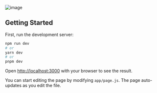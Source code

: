 
![image](https://github.com/sionic-ai/pylon-js/assets/69115576/33bc973b-412c-4b22-a742-dd628af96f16)

## Getting Started

First, run the development server:

```bash
npm run dev
# or
yarn dev
# or
pnpm dev
```

Open [http://localhost:3000](http://localhost:3000) with your browser to see the result.

You can start editing the page by modifying `app/page.js`. The page auto-updates as you edit the file.

